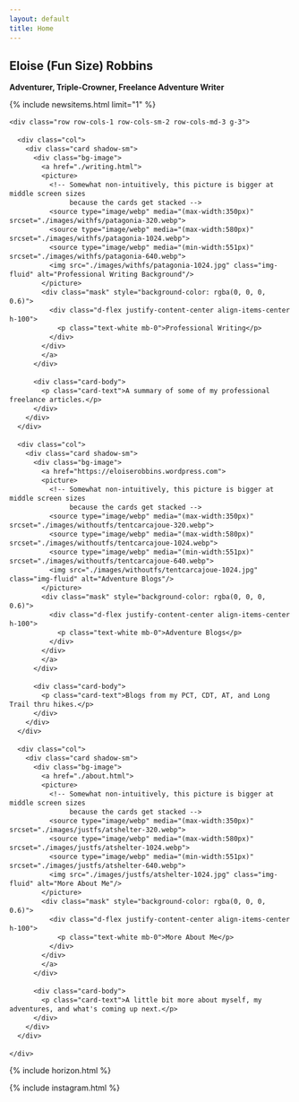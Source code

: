 ```yaml
---
layout: default
title: Home
---
```


<section class="py-5 text-center jumbotron" id="jumbotron">
  <div class="row py-lg-5">
    <div class="col-lg-4 col-md-2"></div>
    <div class="col-lg-6 col-md-8 mx-auto container">
      <h1 class="fw-light"><b>Eloise (Fun Size) Robbins</b></h1>
      <p class="fw-light"><b>Adventurer, Triple-Crowner, Freelance Adventure Writer</b></p>
    </div>
  </div>
</section>

<!-- Show last news item (if it's less than a week old) -->
{% include newsitems.html limit="1" %}

<div class="album py-2 bg-light">
  <div class="container">

    <div class="row row-cols-1 row-cols-sm-2 row-cols-md-3 g-3">
       
      <div class="col">
        <div class="card shadow-sm">
          <div class="bg-image">
            <a href="./writing.html">
            <picture>
              <!-- Somewhat non-intuitively, this picture is bigger at middle screen sizes
                   because the cards get stacked -->
              <source type="image/webp" media="(max-width:350px)" srcset="./images/withfs/patagonia-320.webp">
              <source type="image/webp" media="(max-width:580px)" srcset="./images/withfs/patagonia-1024.webp">
              <source type="image/webp" media="(min-width:551px)" srcset="./images/withfs/patagonia-640.webp">
              <img src="./images/withfs/patagonia-1024.jpg" class="img-fluid" alt="Professional Writing Background"/>
            </picture>
            <div class="mask" style="background-color: rgba(0, 0, 0, 0.6)">
              <div class="d-flex justify-content-center align-items-center h-100">
                <p class="text-white mb-0">Professional Writing</p>
              </div>
            </div>
            </a>
          </div>          

          <div class="card-body">
            <p class="card-text">A summary of some of my professional freelance articles.</p>
          </div>
        </div>
      </div>
       
      <div class="col">
        <div class="card shadow-sm">
          <div class="bg-image">
            <a href="https://eloiserobbins.wordpress.com">
            <picture>
              <!-- Somewhat non-intuitively, this picture is bigger at middle screen sizes
                   because the cards get stacked -->
              <source type="image/webp" media="(max-width:350px)" srcset="./images/withoutfs/tentcarcajoue-320.webp">
              <source type="image/webp" media="(max-width:580px)" srcset="./images/withoutfs/tentcarcajoue-1024.webp">
              <source type="image/webp" media="(min-width:551px)" srcset="./images/withoutfs/tentcarcajoue-640.webp">
              <img src="./images/withoutfs/tentcarcajoue-1024.jpg" class="img-fluid" alt="Adventure Blogs"/>
            </picture>
            <div class="mask" style="background-color: rgba(0, 0, 0, 0.6)">
              <div class="d-flex justify-content-center align-items-center h-100">
                <p class="text-white mb-0">Adventure Blogs</p>
              </div>
            </div>
            </a>          
          </div>          

          <div class="card-body">
            <p class="card-text">Blogs from my PCT, CDT, AT, and Long Trail thru hikes.</p>
          </div>
        </div>
      </div>

      <div class="col">
        <div class="card shadow-sm">
          <div class="bg-image">
            <a href="./about.html">
            <picture>
              <!-- Somewhat non-intuitively, this picture is bigger at middle screen sizes
                   because the cards get stacked -->
              <source type="image/webp" media="(max-width:350px)" srcset="./images/justfs/atshelter-320.webp">
              <source type="image/webp" media="(max-width:580px)" srcset="./images/justfs/atshelter-1024.webp">
              <source type="image/webp" media="(min-width:551px)" srcset="./images/justfs/atshelter-640.webp">
              <img src="./images/justfs/atshelter-1024.jpg" class="img-fluid" alt="More About Me"/>
            </picture>
            <div class="mask" style="background-color: rgba(0, 0, 0, 0.6)">
              <div class="d-flex justify-content-center align-items-center h-100">
                <p class="text-white mb-0">More About Me</p>
              </div>
            </div>
            </a>
          </div>          

          <div class="card-body">
            <p class="card-text">A little bit more about myself, my adventures, and what's coming up next.</p>
          </div>
        </div>
      </div>

    </div>
  </div>
</div>

<!-- Add a small section on the adventures on our horizon -->
{% include horizon.html %}
 
<!-- Add our block of instagram pictures to this page -->  
{% include instagram.html %}


